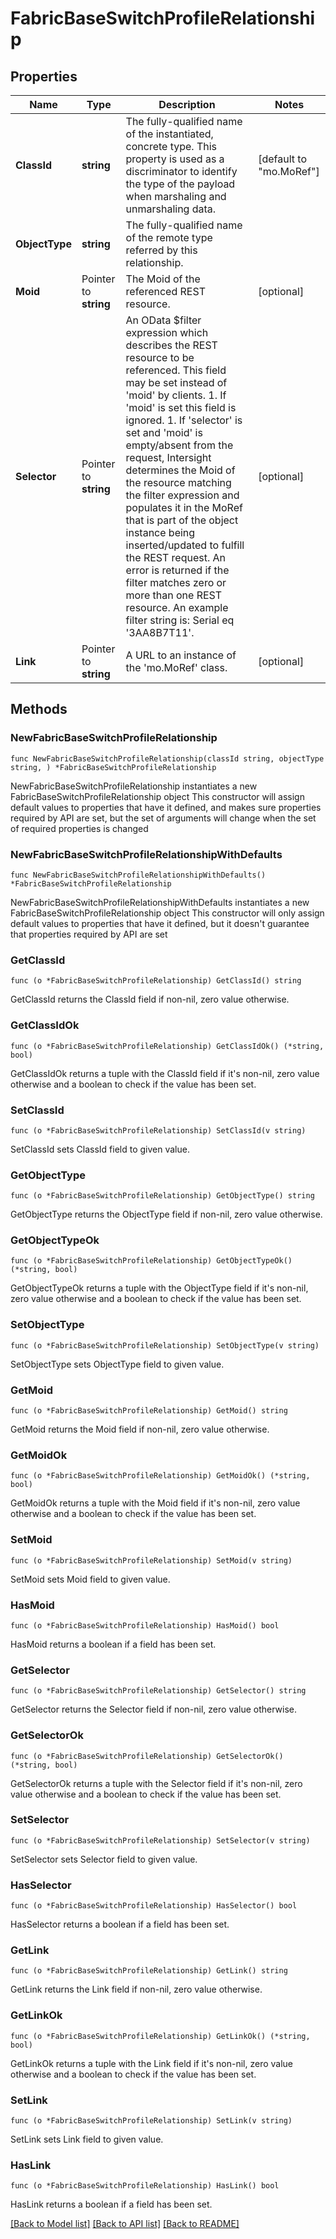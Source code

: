 # FabricBaseSwitchProfileRelationship

## Properties

Name | Type | Description | Notes
------------ | ------------- | ------------- | -------------
**ClassId** | **string** | The fully-qualified name of the instantiated, concrete type. This property is used as a discriminator to identify the type of the payload when marshaling and unmarshaling data. | [default to "mo.MoRef"]
**ObjectType** | **string** | The fully-qualified name of the remote type referred by this relationship. | 
**Moid** | Pointer to **string** | The Moid of the referenced REST resource. | [optional] 
**Selector** | Pointer to **string** | An OData $filter expression which describes the REST resource to be referenced. This field may be set instead of &#39;moid&#39; by clients. 1. If &#39;moid&#39; is set this field is ignored. 1. If &#39;selector&#39; is set and &#39;moid&#39; is empty/absent from the request, Intersight determines the Moid of the resource matching the filter expression and populates it in the MoRef that is part of the object instance being inserted/updated to fulfill the REST request. An error is returned if the filter matches zero or more than one REST resource. An example filter string is: Serial eq &#39;3AA8B7T11&#39;. | [optional] 
**Link** | Pointer to **string** | A URL to an instance of the &#39;mo.MoRef&#39; class. | [optional] 

## Methods

### NewFabricBaseSwitchProfileRelationship

`func NewFabricBaseSwitchProfileRelationship(classId string, objectType string, ) *FabricBaseSwitchProfileRelationship`

NewFabricBaseSwitchProfileRelationship instantiates a new FabricBaseSwitchProfileRelationship object
This constructor will assign default values to properties that have it defined,
and makes sure properties required by API are set, but the set of arguments
will change when the set of required properties is changed

### NewFabricBaseSwitchProfileRelationshipWithDefaults

`func NewFabricBaseSwitchProfileRelationshipWithDefaults() *FabricBaseSwitchProfileRelationship`

NewFabricBaseSwitchProfileRelationshipWithDefaults instantiates a new FabricBaseSwitchProfileRelationship object
This constructor will only assign default values to properties that have it defined,
but it doesn't guarantee that properties required by API are set

### GetClassId

`func (o *FabricBaseSwitchProfileRelationship) GetClassId() string`

GetClassId returns the ClassId field if non-nil, zero value otherwise.

### GetClassIdOk

`func (o *FabricBaseSwitchProfileRelationship) GetClassIdOk() (*string, bool)`

GetClassIdOk returns a tuple with the ClassId field if it's non-nil, zero value otherwise
and a boolean to check if the value has been set.

### SetClassId

`func (o *FabricBaseSwitchProfileRelationship) SetClassId(v string)`

SetClassId sets ClassId field to given value.


### GetObjectType

`func (o *FabricBaseSwitchProfileRelationship) GetObjectType() string`

GetObjectType returns the ObjectType field if non-nil, zero value otherwise.

### GetObjectTypeOk

`func (o *FabricBaseSwitchProfileRelationship) GetObjectTypeOk() (*string, bool)`

GetObjectTypeOk returns a tuple with the ObjectType field if it's non-nil, zero value otherwise
and a boolean to check if the value has been set.

### SetObjectType

`func (o *FabricBaseSwitchProfileRelationship) SetObjectType(v string)`

SetObjectType sets ObjectType field to given value.


### GetMoid

`func (o *FabricBaseSwitchProfileRelationship) GetMoid() string`

GetMoid returns the Moid field if non-nil, zero value otherwise.

### GetMoidOk

`func (o *FabricBaseSwitchProfileRelationship) GetMoidOk() (*string, bool)`

GetMoidOk returns a tuple with the Moid field if it's non-nil, zero value otherwise
and a boolean to check if the value has been set.

### SetMoid

`func (o *FabricBaseSwitchProfileRelationship) SetMoid(v string)`

SetMoid sets Moid field to given value.

### HasMoid

`func (o *FabricBaseSwitchProfileRelationship) HasMoid() bool`

HasMoid returns a boolean if a field has been set.

### GetSelector

`func (o *FabricBaseSwitchProfileRelationship) GetSelector() string`

GetSelector returns the Selector field if non-nil, zero value otherwise.

### GetSelectorOk

`func (o *FabricBaseSwitchProfileRelationship) GetSelectorOk() (*string, bool)`

GetSelectorOk returns a tuple with the Selector field if it's non-nil, zero value otherwise
and a boolean to check if the value has been set.

### SetSelector

`func (o *FabricBaseSwitchProfileRelationship) SetSelector(v string)`

SetSelector sets Selector field to given value.

### HasSelector

`func (o *FabricBaseSwitchProfileRelationship) HasSelector() bool`

HasSelector returns a boolean if a field has been set.

### GetLink

`func (o *FabricBaseSwitchProfileRelationship) GetLink() string`

GetLink returns the Link field if non-nil, zero value otherwise.

### GetLinkOk

`func (o *FabricBaseSwitchProfileRelationship) GetLinkOk() (*string, bool)`

GetLinkOk returns a tuple with the Link field if it's non-nil, zero value otherwise
and a boolean to check if the value has been set.

### SetLink

`func (o *FabricBaseSwitchProfileRelationship) SetLink(v string)`

SetLink sets Link field to given value.

### HasLink

`func (o *FabricBaseSwitchProfileRelationship) HasLink() bool`

HasLink returns a boolean if a field has been set.


[[Back to Model list]](../README.md#documentation-for-models) [[Back to API list]](../README.md#documentation-for-api-endpoints) [[Back to README]](../README.md)



